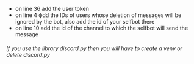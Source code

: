 * on line 36 add the user token
* on line 4 фdd the IDs of users whose deletion of messages will be ignored by the bot, also add the id of your selfbot there
* on line 10 add the id of the channel to which the selfbot will send the message

###### If you use the library discord.py then you will have to create a venv or delete discord.py
